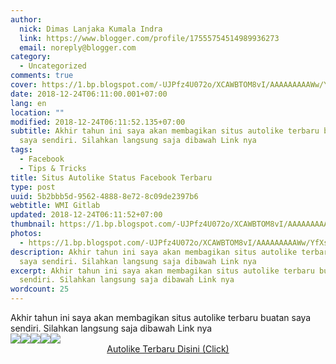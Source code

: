 ```yaml
---
author:
  nick: Dimas Lanjaka Kumala Indra
  link: https://www.blogger.com/profile/17555754514989936273
  email: noreply@blogger.com
category:
  - Uncategorized
comments: true
cover: https://1.bp.blogspot.com/-UJPfz4U072o/XCAWBTOM8vI/AAAAAAAAAWw/YfXs94MzOUIE6jCNMZ4v43tR_A32WyWYACLcBGAs/s1600/Screenshot_2018-12-24-02-22-34-226_com.android.chrome.png
date: 2018-12-24T06:11:00.001+07:00
lang: en
location: ""
modified: 2018-12-24T06:11:52.135+07:00
subtitle: Akhir tahun ini saya akan membagikan situs autolike terbaru buatan
  saya sendiri. Silahkan langsung saja dibawah Link nya
tags:
  - Facebook
  - Tips & Tricks
title: Situs Autolike Status Facebook Terbaru
type: post
uuid: 5b2bbb5d-9562-4888-8e72-8c09de2397b6
webtitle: WMI Gitlab
updated: 2018-12-24T06:11:52+07:00
thumbnail: https://1.bp.blogspot.com/-UJPfz4U072o/XCAWBTOM8vI/AAAAAAAAAWw/YfXs94MzOUIE6jCNMZ4v43tR_A32WyWYACLcBGAs/s1600/Screenshot_2018-12-24-02-22-34-226_com.android.chrome.png
photos:
  - https://1.bp.blogspot.com/-UJPfz4U072o/XCAWBTOM8vI/AAAAAAAAAWw/YfXs94MzOUIE6jCNMZ4v43tR_A32WyWYACLcBGAs/s1600/Screenshot_2018-12-24-02-22-34-226_com.android.chrome.png
description: Akhir tahun ini saya akan membagikan situs autolike terbaru buatan
  saya sendiri. Silahkan langsung saja dibawah Link nya
excerpt: Akhir tahun ini saya akan membagikan situs autolike terbaru buatan saya
  sendiri. Silahkan langsung saja dibawah Link nya
wordcount: 25
---
```


<div>Akhir tahun ini saya akan membagikan situs autolike terbaru buatan saya sendiri. Silahkan langsung saja dibawah Link nya </div><a href="//webmanajemen.com/page/safelink.html?url=aHR0cHM6Ly8xLmJwLmJsb2dzcG90LmNvbS8tVUpQZno0VTA3Mm8vWENBV0JUT004dkkvQUFBQUFBQUFBV3cvWWZYczk0TXpPVUlFNmpDTk1aNHY0M3RSX0EzMld5V1lBQ0xjQkdBcy9zMTYwMC9TY3JlZW5zaG90XzIwMTgtMTItMjQtMDItMjItMzQtMjI2X2NvbS5hbmRyb2lkLmNocm9tZS5wbmc=" imageanchor="1" rel="nofollow noopener" target="_blank"><img border="0" src="https://1.bp.blogspot.com/-UJPfz4U072o/XCAWBTOM8vI/AAAAAAAAAWw/YfXs94MzOUIE6jCNMZ4v43tR_A32WyWYACLcBGAs/s1600/Screenshot_2018-12-24-02-22-34-226_com.android.chrome.png" data-original-width="900" data-original-height="1600"></a><a href="//webmanajemen.com/page/safelink.html?url=aHR0cHM6Ly80LmJwLmJsb2dzcG90LmNvbS8tSkRIN3o5TU40b1EvWENBV0Fza3RVdkkvQUFBQUFBQUFBV28vbWstd2ctVlNjbGtxM3lIREpmejNrM1haWDFLQkl5SEpnQ0xjQkdBcy9zMTYwMC9TY3JlZW5zaG90XzIwMTgtMTItMjQtMDMtNTEtMjUtMjg4X2NvbS5hbmRyb2lkLmNocm9tZS5wbmc=" imageanchor="1" rel="nofollow noopener" target="_blank"><img border="0" src="https://4.bp.blogspot.com/-JDH7z9MN4oQ/XCAWAsktUvI/AAAAAAAAAWo/mk-wg-VSclkq3yHDJfz3k3XZX1KBIyHJgCLcBGAs/s1600/Screenshot_2018-12-24-03-51-25-288_com.android.chrome.png" data-original-width="900" data-original-height="1600"></a><a href="//webmanajemen.com/page/safelink.html?url=aHR0cHM6Ly8yLmJwLmJsb2dzcG90LmNvbS8tRFlYa3AzZTdwVG8vWENBV0EwdTJQN0kvQUFBQUFBQUFBV3MvcE05OXZDQ1AzZVVCYTljYktrTzhBTG5FUGVsekpfb0JRQ0xjQkdBcy9zMTYwMC9TY3JlZW5zaG90XzIwMTgtMTItMjQtMDQtMjYtNDAtNTM2X2NvbS5hbmRyb2lkLmNocm9tZS5wbmc=" imageanchor="1" rel="nofollow noopener" target="_blank"><img border="0" src="https://2.bp.blogspot.com/-DYXkp3e7pTo/XCAWA0u2P7I/AAAAAAAAAWs/pM99vCCP3eUBa9cbKkO8ALnEPelzJ_oBQCLcBGAs/s1600/Screenshot_2018-12-24-04-26-40-536_com.android.chrome.png" data-original-width="900" data-original-height="1600"></a><a href="//webmanajemen.com/page/safelink.html?url=aHR0cHM6Ly80LmJwLmJsb2dzcG90LmNvbS8tR2ZJRVViU2d5ZEEvWENBV0NNakdCVUkvQUFBQUFBQUFBVzAvVVh5TTl3ZWhJMkVtVjhnU0dDcVdwMEQ5RU1kcl8yaThRQ0xjQkdBcy9zMTYwMC9TY3JlZW5zaG90XzIwMTgtMTItMjQtMDQtNTUtMDYtMTMzX2NvbS5hbmRyb2lkLmNocm9tZS5wbmc=" imageanchor="1" rel="nofollow noopener" target="_blank"><img border="0" src="https://4.bp.blogspot.com/-GfIEUbSgydA/XCAWCMjGBUI/AAAAAAAAAW0/UXyM9wehI2EmV8gSGCqWp0D9EMdr_2i8QCLcBGAs/s1600/Screenshot_2018-12-24-04-55-06-133_com.android.chrome.png" data-original-width="900" data-original-height="1600"></a><a href="//webmanajemen.com/page/safelink.html?url=aHR0cHM6Ly8zLmJwLmJsb2dzcG90LmNvbS8tNzg5UzFhWWN4TDQvWENBV0NkMlFTaEkvQUFBQUFBQUFBVzQveVdxQ24wbkpHYmNwVzB5bFdMZndiSkRqa1dXNFNDOENnQ0xjQkdBcy9zMTYwMC9TY3JlZW5zaG90XzIwMTgtMTItMjQtMDUtMTAtMDYtNDAwX2NvbS5hbmRyb2lkLmNocm9tZS5wbmc=" imageanchor="1" rel="nofollow noopener" target="_blank"><img border="0" src="https://3.bp.blogspot.com/-789S1aYcxL4/XCAWCd2QShI/AAAAAAAAAW4/yWqCn0nJGbcpW0ylWLfwbJDjkWW4SC8CgCLcBGAs/s1600/Screenshot_2018-12-24-05-10-06-400_com.android.chrome.png" data-original-width="900" data-original-height="1600"></a><center><a href="//webmanajemen.com/page/safelink.html?url=aHR0cHM6Ly9kaW1hc2xhbmpha2EuMDAwd2ViaG9zdGFwcC5jb20vaW5zdGFncmFtL2hvbWUucGhw" alt="Autolike Terbaru 2018" title="Autolike Terbaru 2018" class="w3-btn btn" rel="nofollow noopener" target="_blank">Autolike Terbaru Disini (Click)</a></center>